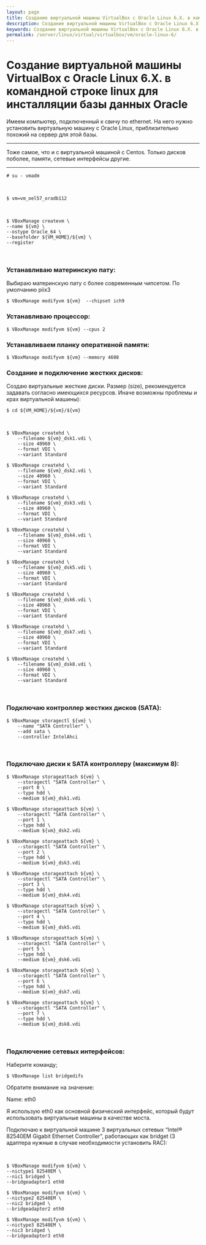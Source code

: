 ```yaml
---
layout: page
title: Создание виртуальной машины VirtualBox с Oracle Linux 6.X. в командной строке linux для инсталляции базы данных Oracle
description: Создание виртуальной машины VirtualBox с Oracle Linux 6.X. в командной строке linux для инсталляции базы данных Oracle
keywords: Создание виртуальной машины VirtualBox с Oracle Linux 6.X. в командной строке linux для инсталляции базы данных Oracle
permalink: /server/linux/virtual/virtualbox/vm/oracle-linux-6/
---
```


# Создание виртуальной машины VirtualBox с Oracle Linux 6.X. в командной строке linux для инсталляции базы данных Oracle

Имеем компьютер, подключенный к свичу по ethernet.
На него нужно установить виртуальную машину с Oracle Linux, приблизительно похожий на сервер для этой базы.

---

Тоже самое, что и с виртуальной машиной с Centos. Только дисков поболее, памяти, сетевые интерфейсы другие.

---

    # su - vmadm

<br/>

    $ vm=vm_oel57_oradb112

<br/>

    $ VBoxManage createvm \
    --name ${vm} \
    --ostype Oracle_64 \
    --basefolder ${VM_HOME}/${vm} \
    --register

<br/>

### Устанавливаю материнскую пату:

Выбираю материнскую пату с более современным чипсетом. По умолчанию piix3

    $ VBoxManage modifyvm ${vm}  --chipset ich9

### Устанавливаю процессор:

    $ VBoxManage modifyvm ${vm} --cpus 2

### Устанавливаем планку оперативной памяти:

    $ VBoxManage modifyvm ${vm} --memory 4608

### Создание и подключение жестких дисков:

Создаю виртуальные жесткие диски. Размер (size), рекомендуется задавать согласно имеющихся ресурсов. Иначе возможны проблемы и крах виртуальной машины):

    $ cd ${VM_HOME}/${vm}/${vm}

<br/>

```
$ VBoxManage createhd \
    --filename ${vm}_dsk1.vdi \
    --size 40960 \
    --format VDI \
    --variant Standard

$ VBoxManage createhd \
    --filename ${vm}_dsk2.vdi \
    --size 40960 \
    --format VDI \
    --variant Standard

$ VBoxManage createhd \
    --filename ${vm}_dsk3.vdi \
    --size 40960 \
    --format VDI \
    --variant Standard

$ VBoxManage createhd \
    --filename ${vm}_dsk4.vdi \
    --size 40960 \
    --format VDI \
    --variant Standard

$ VBoxManage createhd \
    --filename ${vm}_dsk5.vdi \
    --size 40960 \
    --format VDI \
    --variant Standard

$ VBoxManage createhd \
    --filename ${vm}_dsk6.vdi \
    --size 40960 \
    --format VDI \
    --variant Standard

$ VBoxManage createhd \
    --filename ${vm}_dsk7.vdi \
    --size 40960 \
    --format VDI \
    --variant Standard

$ VBoxManage createhd \
    --filename ${vm}_dsk8.vdi \
    --size 40960 \
    --format VDI \
    --variant Standard
```

<br/>

### Подключаю контроллер жестких дисков (SATA):

```
$ VBoxManage storagectl ${vm} \
    --name "SATA Controller" \
    --add sata \
    --controller IntelAhci
```

<br/>

### Подключаю диски к SATA контроллеру (максимум 8):

```
$ VBoxManage storageattach ${vm} \
    --storagectl "SATA Controller" \
    --port 0 \
    --type hdd \
    --medium ${vm}_dsk1.vdi

$ VBoxManage storageattach ${vm} \
    --storagectl "SATA Controller" \
    --port 1 \
    --type hdd \
    --medium ${vm}_dsk2.vdi

$ VBoxManage storageattach ${vm} \
    --storagectl "SATA Controller" \
    --port 2 \
    --type hdd \
    --medium ${vm}_dsk3.vdi

$ VBoxManage storageattach ${vm} \
    --storagectl "SATA Controller" \
    --port 3 \
    --type hdd \
    --medium ${vm}_dsk4.vdi

$ VBoxManage storageattach ${vm} \
    --storagectl "SATA Controller" \
    --port 4 \
    --type hdd \
    --medium ${vm}_dsk5.vdi

$ VBoxManage storageattach ${vm} \
    --storagectl "SATA Controller" \
    --port 5 \
    --type hdd \
    --medium ${vm}_dsk6.vdi

$ VBoxManage storageattach ${vm} \
    --storagectl "SATA Controller" \
    --port 6 \
    --type hdd \
    --medium ${vm}_dsk7.vdi

$ VBoxManage storageattach ${vm} \
    --storagectl "SATA Controller" \
    --port 7 \
    --type hdd \
    --medium ${vm}_dsk8.vdi
```

<br/>

### Подключение сетевых интерфейсов:

Наберите команду;

    $ VBoxManage list bridgedifs

Обратите внимание на значение:

Name: eth0

Я использую eth0 как основной физический интерфейс, который будут использовать виртуальные машины в качестве моста.

Подключаю к виртуальной машине 3 виртуальных сетевых “Intel® 82540EM Gigabit Ethernet Controller”, работающих как bridget (3 адаптера нужные в случае необходимости установить RAC):

<br/>

```
$ VBoxManage modifyvm ${vm} \
--nictype1 82540EM \
--nic1 bridged \
--bridgeadapter1 eth0

$ VBoxManage modifyvm ${vm} \
--nictype2 82540EM \
--nic2 bridged \
--bridgeadapter2 eth0

$ VBoxManage modifyvm ${vm} \
--nictype3 82540EM \
--nic3 bridged \
--bridgeadapter3 eth0
```
